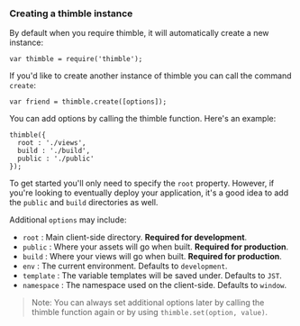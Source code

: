 ### Creating a thimble instance ###

By default when you require thimble, it will automatically create a new instance:

    var thimble = require('thimble');

If you'd like to create another instance of thimble you can call the command `create`:
    
    var friend = thimble.create([options]);

You can add options by calling the thimble function. Here's an example:

    thimble({
      root : './views',
      build : './build',
      public : './public'
    });

To get started you'll only need to specify the `root` property. However, if you're looking to eventually deploy your application, it's a good idea to add the `public` and `build` directories as well.

Additional `options` may include:
  
  * `root` : Main client-side directory. **Required for development**.
  * `public` : Where your assets will go when built. **Required for production**.
  * `build` : Where your views will go when built. **Required for production**.
  * `env` : The current environment. Defaults to `development`.
  * `template` : The variable templates will be saved under. Defaults to `JST`.
  * `namespace` : The namespace used on the client-side. Defaults to `window`.

> Note: You can always set additional options later by calling the thimble function again or by using `thimble.set(option, value)`.